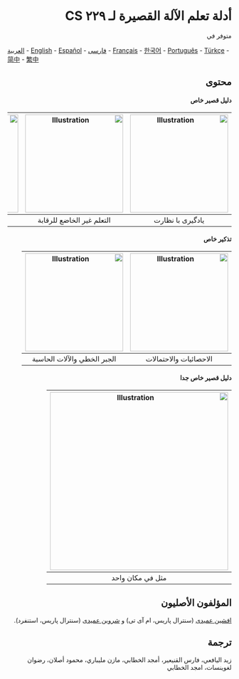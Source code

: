<span dir="rtl" align="right">

# أدلة تعلم الآلة القصيرة لـ CS ۲۲۹ 

متوفر في

</span>

[العربية](https://github.com/afshinea/stanford-cs-229-machine-learning/tree/master/ar) -  [English](https://github.com/afshinea/stanford-cs-229-machine-learning/tree/master/en) -  [Español](https://github.com/afshinea/stanford-cs-229-machine-learning/tree/master/es) -  [فارسی](https://github.com/afshinea/stanford-cs-229-machine-learning/tree/master/fa) -  [Français](https://github.com/afshinea/stanford-cs-229-machine-learning/tree/master/fr) -  [한국어](https://stanford.edu/~shervine/l/ko/teaching/cs-229/cheatsheet-machine-learning-tips-and-tricks) -  [Português](https://github.com/afshinea/stanford-cs-229-machine-learning/tree/master/pt) -  [Türkçe](https://github.com/afshinea/stanford-cs-229-machine-learning/tree/master/tr) -  [简中](https://github.com/afshinea/stanford-cs-229-machine-learning/tree/master/zh) -  [繁中](https://github.com/afshinea/stanford-cs-229-machine-learning/tree/master/zh-tw)

<span dir="rtl" align="right">

## محتوى
#### دليل قصير خاص
|<a href="https://github.com/afshinea/stanford-cs-229-machine-learning/blob/master/fa/cheatsheet-supervised-learning.pdf"><img src="https://stanford.edu/~shervine/teaching/cs-229/illustrations/cover/fa-001.png?" alt="Illustration" width="220px"/></a>|<a href="https://github.com/afshinea/stanford-cs-229-machine-learning/blob/master/fa/cheatsheet-unsupervised-learning.pdf"><img src="https://stanford.edu/~shervine/teaching/cs-229/illustrations/cover/fa-002.png?" alt="Illustration" width="220px"/></a>|<a href="https://github.com/afshinea/stanford-cs-229-machine-learning/blob/master/fa/cheatsheet-deep-learning.pdf"><img src="https://stanford.edu/~shervine/teaching/cs-229/illustrations/cover/fa-003.png?" alt="Illustration" width="220px"/></a>|<a href="https://github.com/afshinea/stanford-cs-229-machine-learning/blob/master/fa/cheatsheet-machine-learning-tips-and-tricks.pdf"><img src="https://stanford.edu/~shervine/teaching/cs-229/illustrations/cover/fa-004.png?" alt="Illustration" width="220px"/></a>|
|:--:|:--:|:--:|:--:|
|یادگیری با نظارت|التعلم غير الخاضع للرقابة|التعلم العميق|نصائح ونصائح



#### تذكير خاص
|<a href="https://github.com/afshinea/stanford-cs-229-machine-learning/blob/master/fa/refresher-probabilities-statistics.pdf"><img src="https://stanford.edu/~shervine/teaching/cs-229/illustrations/cover/fa-005.png" alt="Illustration" width="220px"/></a>|<a href="https://github.com/afshinea/stanford-cs-229-machine-learning/blob/master/fa/refresher-algebra-calculus.pdf"><img src="https://stanford.edu/~shervine/teaching/cs-229/illustrations/cover/fa-006.png" alt="Illustration" width="220px"/></a>|
|:--:|:--:|
|الاحصائيات والاحتمالات|الجبر الخطي والآلات الحاسبة


#### دليل قصير خاص جدا
|<a href="https://github.com/afshinea/stanford-cs-229-machine-learning/blob/master/fa/super-cheatsheet-machine-learning.pdf"><img src="https://stanford.edu/~shervine/teaching/cs-229/illustrations/cover/fa-007.png" alt="Illustration" width="400px"/></a>|
|:--:|
|مثل في مكان واحد


## المؤلفون الأصليون

[افشین عمیدی](https://twitter.com/afshinea) (سنترال پاریس، ام آی تی) و [شروین عمیدی](https://twitter.com/shervinea) (سنترال پاریس، استنفرد).

## ترجمة
زيد اليافعي، فارس القنيعير، أمجد الخطابي، مازن مليباري، محمود أصلان، رضوان لغوينسات، امجد الخطابي

</span>

